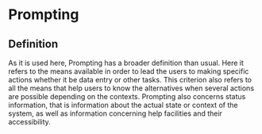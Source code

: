 # Prompting

## Definition

As it is used here, Prompting has a broader definition than usual. Here it refers to the means available in order to lead the users to making specific actions whether it be data entry or other tasks. This criterion also refers to all the means that help users to know the alternatives when several actions are possible depending on the contexts. Prompting also concerns status information, that is information about the actual state or context of the system, as well as information concerning help facilities and their accessibility.

